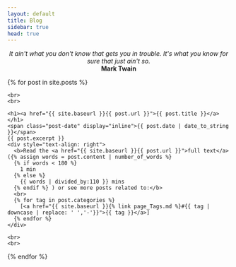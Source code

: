 ```yaml
---
layout: default
title: Blog
sidebar: true
head: true
---
```


<div class="posts">

  <div style="text-align:center">
    <i>It ain't what you don't know that gets you in trouble. It's what you know for sure that just ain't so.</i>
    <br>
    <b>Mark Twain</b>

  </div>

  {% for post in site.posts %}

    <br>
    <br>

    <h1><a href="{{ site.baseurl }}{{ post.url }}">{{ post.title }}</a></h1>
    <span class="post-date" display="inline">{{ post.date | date_to_string }}</span>
    {{ post.excerpt }}
    <div style="text-align: right">
      <b>Read the <a href="{{ site.baseurl }}{{ post.url }}">full text</a> ({% assign words = post.content | number_of_words %}
      {% if words < 180 %}
        1 min
      {% else %}
        {{ words | divided_by:110 }} mins
      {% endif %} ) or see more posts related to:</b>
      <br>
      {% for tag in post.categories %}
        [<a href="{{ site.baseurl }}{% link page_Tags.md %}#{{ tag | downcase | replace: ' ','-'}}">{{ tag }}</a>]
      {% endfor %}
    </div>

    <br>
    <br>

  {% endfor %}
</div>

<!--
<div class="posts">
  {% for post in site.posts %}
    <li>
      <span class="post-date">{{ post.date | date_to_string }}</span>
      <a href="{{ site.baseurl }}{{ post.url }}">
          {{ post.title }}
      </a>
    </li>
  {% endfor %}
</div>
-->